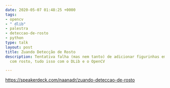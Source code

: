 ```yaml
---
date: 2020-05-07 01:48:25 +0000
tags:
- opencv
- " dlib"
- palestra
- deteccao-de-rosto
- python
type: talk
layout: post
title: Zuando Detecção de Rosto
description: Tentativa falha (mas nem tanto) de adicionar figurinhas em uma imagem
  com rosto, tudo isso com o DLib e o OpenCV

---
```

https://speakerdeck.com/naanadr/zuando-deteccao-de-rosto